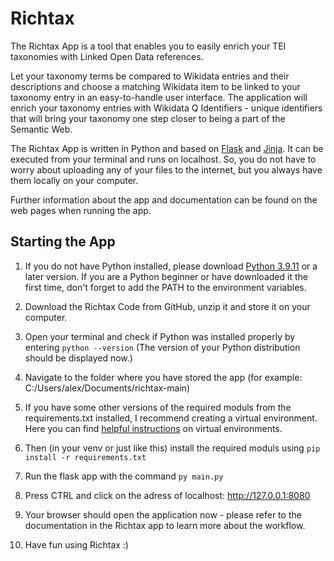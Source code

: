 # Richtax
 
 The Richtax App is a tool that enables you to easily enrich your TEI taxonomies with Linked Open Data references.
 
Let your taxonomy terms be compared to Wikidata entries and their descriptions and choose a matching Wikidata item to be linked to your taxonomy entry in an easy-to-handle user interface. The application will enrich your taxonomy entries with Wikidata Q Identifiers - unique identifiers that will bring your taxonomy one step closer to being a part of the Semantic Web.

The Richtax App is written in Python and based on [Flask](https://flask.palletsprojects.com/en/2.2.x/) and [Jinja](https://jinja.palletsprojects.com/en/3.1.x/). 
It can be executed from your terminal and runs on localhost. So, you do not have to worry about uploading any of your files to the internet, but you always have them locally on your computer.

Further information about the app and documentation can be found on the web pages when running the app. 


## Starting the App 

1. If you do not have Python installed, please download [Python 3.9.11](https://www.python.org/downloads/release/python-3911/) or a later version. If you are a Python beginner or have downloaded it the first time, don't forget to add the PATH to the environment variables. 

2. Download the Richtax Code from GitHub, unzip it and store it on your computer.

3. Open your terminal and check if Python was installed properly by entering `python --version` (The version of your Python distribution should be displayed now.)

4. Navigate to the folder where you have stored the app (for example: C:/Users/alex/Documents/richtax-main) 

5. If you have some other versions of the required moduls from the requirements.txt installed, I recommend creating a virtual environment. Here you can find [helpful instructions](https://towardsdatascience.com/virtual-environments-for-absolute-beginners-what-is-it-and-how-to-create-one-examples-a48da8982d4b) on virtual environments. 

6. Then (in your venv or just like this) install the required moduls using `pip install -r requirements.txt`

6. Run the flask app with the command `py main.py` 

7. Press CTRL and click on the adress of localhost: http://127.0.0.1:8080

8. Your browser should open the application now - please refer to the documentation in the Richtax app to learn more about the workflow.

9. Have fun using Richtax :) 

